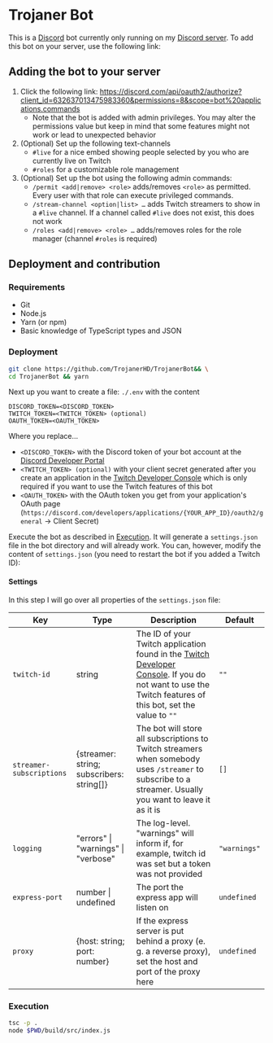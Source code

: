 # Trojaner Bot
This is a [Discord](https://discord.com) bot currently only running on my [Discord server](https://discord.gg/NdsmmwV). To add this bot on your server, use the following link: 

## Adding the bot to your server
1. Click the following link: https://discord.com/api/oauth2/authorize?client_id=632637013475983360&permissions=8&scope=bot%20applications.commands
   - Note that the bot is added with admin privileges. You may alter the permissions value but keep in mind that some features might not work or lead to unexpected behavior
2. (Optional) Set up the following text-channels
	 - `#live` for a nice embed showing people selected by you who are currently live on Twitch
	 - `#roles` for a customizable role management
3. (Optional) Set up the bot using the following admin commands:
   - `/permit <add|remove> <role>` adds/removes `<role>` as permitted. Every user with that role can execute privileged commands.
	- `/stream-channel <option|list> …` adds Twitch streamers to show in a `#live` channel. If a channel called `#live` does not exist, this does not work
	- `/roles <add|remove> <role> …` adds/removes roles for the role manager (channel `#roles` is required)

## Deployment and contribution
### Requirements
+ Git
+ Node.js
+ Yarn (or npm)
+ Basic knowledge of TypeScript types and JSON

### Deployment
```sh
git clone https://github.com/TrojanerHD/TrojanerBot&& \
cd TrojanerBot && yarn
```
Next up you want to create a file: `./.env` with the content
```
DISCORD_TOKEN=<DISCORD_TOKEN>
TWITCH_TOKEN=<TWITCH_TOKEN> (optional)
OAUTH_TOKEN=<OAUTH_TOKEN>
```
Where you replace…
- `<DISCORD_TOKEN>` with the Discord token of your bot account at the [Discord Developer Portal](https://discord.com/developers/applications)
- `<TWITCH_TOKEN> (optional)` with your client secret generated after you create an application in the [Twitch Developer Console](https://dev.twitch.tv/console/apps) which is only required if you want to use the Twitch features of this bot
- `<OAUTH_TOKEN>` with the OAuth token you get from your application's OAuth page (`https://discord.com/developers/applications/{YOUR_APP_ID}/oauth2/general` → Client Secret)

Execute the bot as described in [Execution](https://github.com/TrojanerHD/TrojanerBot/#Execution). It will generate a `settings.json` file in the bot directory and will already work. You can, however, modify the content of `settings.json` (you need to restart the bot if you added a Twitch ID):
#### Settings
In this step I will go over all properties of the `settings.json` file:

Key | Type | Description | Default
--- | --- | --- | ---
`twitch-id` | string | The ID of your Twitch application found in the [Twitch Developer Console](https://dev.twitch.tv/console/apps). If you do not want to use the Twitch features of this bot, set the value to `""` | `""`
`streamer-subscriptions` | {streamer: string; subscribers: string[]} | The bot will store all subscriptions to Twitch streamers when somebody uses `/streamer` to subscribe to a streamer. Usually you want to leave it as it is | `[]`
`logging` | "errors" \| "warnings" \| "verbose" | The log-level. "warnings" will inform if, for example, twitch id was set but a token was not provided | `"warnings"`
`express-port` | number \| undefined | The port the express app will listen on | `undefined`
`proxy` | {host: string; port: number} | If the express server is put behind a proxy (e. g. a reverse proxy), set the host and port of the proxy here | `undefined`

### Execution
```sh
tsc -p .
node $PWD/build/src/index.js
```